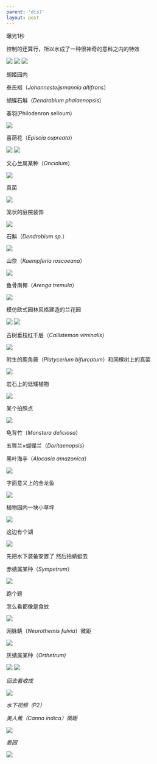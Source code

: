 ```yaml
---
parent: 'dis7'
layout: post
---
```

曝光1秒

控制的还算行，所以水成了一种很神奇的意料之内的特效

<img class='disc' src='https://lykoseremos.github.io/gmalb-01/dis7/550.jpg'>

<img class='disc' src='https://lykoseremos.github.io/gmalb-01/dis7/551.jpg'>

<img class='disc' src='https://lykoseremos.github.io/gmalb-01/dis7/552.jpg'>

胡姬园内

泰氏榈（<i>Johannesteijsmannia altifrons</i>）

蝴蝶石斛（<i>Dendrobium phalaenopsis</i>）

春羽(Philodenron selloum)

<img class='disc' src='https://lykoseremos.github.io/gmalb-01/dis7/553.jpg'>

喜荫花（<i>Episcia cupreata</i>）

<img class='disc' src='https://lykoseremos.github.io/gmalb-01/dis7/554.jpg'>

<img class='disc' src='https://lykoseremos.github.io/gmalb-01/dis7/555.jpg'>

文心兰属某种（<i>Oncidium</i>）

<img class='disc' src='https://lykoseremos.github.io/gmalb-01/dis7/556.jpg'>

真菌

<img class='disc' src='https://lykoseremos.github.io/gmalb-01/dis7/558.jpg'>

笼状的庭院装饰

<img class='disc' src='https://lykoseremos.github.io/gmalb-01/dis7/559.jpg'>

石斛（<i>Dendrobium sp.</i>）

<img class='disc' src='https://lykoseremos.github.io/gmalb-01/dis7/560.jpg'>

山奈（<i>Kaempferia roscoeana</i>）

<img class='disc' src='https://lykoseremos.github.io/gmalb-01/dis7/561.jpg'>

鱼骨南椰（<i>Arenga tremula</i>）

<img class='disc' src='https://lykoseremos.github.io/gmalb-01/dis7/562.jpg'>

模仿欧式园林风格建造的兰花园

<img class='disc' src='https://lykoseremos.github.io/gmalb-01/dis7/563.jpg'>

<img class='disc' src='https://lykoseremos.github.io/gmalb-01/dis7/564.jpg'>

古树垂枝红千层（<i>Callistemon viminalis</i>）

<img class='disc' src='https://lykoseremos.github.io/gmalb-01/dis7/565.jpg'>

附生的鹿角蕨（<i>Platycerium bifurcatum</i>）和同棵树上的真菌

<img class='disc' src='https://lykoseremos.github.io/gmalb-01/dis7/566.jpg'>

岩石上的低矮植物

<img class='disc' src='https://lykoseremos.github.io/gmalb-01/dis7/567.jpg'>

某个拍照点

<img class='disc' src='https://lykoseremos.github.io/gmalb-01/dis7/568.jpg'>

龟背竹（<i>Monstera deliciosa</i>）

五唇兰×蝴蝶兰（<i>Doritaenopsis</i>）

黑叶海芋（<i>Alocasia amazonica</i>）

<img class='disc' src='https://lykoseremos.github.io/gmalb-01/dis7/569.jpg'>

字面意义上的金龙鱼

<img class='disc' src='https://lykoseremos.github.io/gmalb-01/dis7/570.jpg'>

植物园内一块小草坪

<img class='disc' src='https://lykoseremos.github.io/gmalb-01/dis7/571.jpg'>

这边有个湖

<img class='disc' src='https://lykoseremos.github.io/gmalb-01/dis7/572.jpg'>

先把水下装备安置了 然后拍蜻蜓去

赤蜻属某种（<i>Sympetrum</i>）

<img class='disc' src='https://lykoseremos.github.io/gmalb-01/dis7/573.jpg'>

跑个题

怎么看都像是食蚊

<img class='disc' src='https://lykoseremos.github.io/gmalb-01/dis7/574.jpg'>

网脉蜻（<i>Neurothemis fulvia</i>）微距

<img class='disc' src='https://lykoseremos.github.io/gmalb-01/dis7/575.jpg'>

灰蜻属某种（<i>Orthetrum)

<img class='disc' src='https://lykoseremos.github.io/gmalb-01/dis7/576.jpg'>

<img class='disc' src='https://lykoseremos.github.io/gmalb-01/dis7/577.jpg'>

回去看收成

<img class='disc' src='https://lykoseremos.github.io/gmalb-01/dis7/578.jpg'>

水下视频（P2）

美人蕉（<i>Canna indica</i>）微距

<img class='disc' src='https://lykoseremos.github.io/gmalb-01/dis7/579.jpg'>

姜园

<img class='disc' src='https://lykoseremos.github.io/gmalb-01/dis7/580.jpg'>
